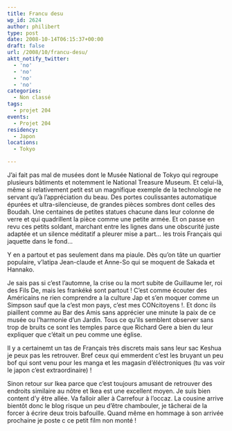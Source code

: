 ```yaml
---
title: Francu desu
wp_id: 2624
author: philibert
type: post
date: 2008-10-14T06:15:37+00:00
draft: false
url: /2008/10/francu-desu/
aktt_notify_twitter:
  - 'no'
  - 'no'
  - 'no'
  - 'no'
categories:
  - Non classé
tags:
  - projet 204
events:
  - Projet 204
residency:
  - Japon
locations:
  - Tokyo

---
```

J&rsquo;ai fait pas mal de musées dont le Musée National de Tokyo qui regroupe plusieurs bâtiments et notemment le National Treasure Museum. Et celui-là, même si relativement petit est un magnifique exemple de la technologie ne servant qu&rsquo;à l&rsquo;appréciation du beau. Des portes coulissantes automatique épurées et ultra-silencieuse, de grandes pièces sombres dont celles des Boudah. Une centaines de petites statues chacune dans leur colonne de verre et qui quadrillent la pièce comme une petite armée. Et on passe en revu ces petits soldant, marchant entre les lignes dans une obscurité juste adaptée et un silence méditatif a pleurer mise a part&#8230; les trois Français qui jaquette dans le fond&#8230;

Y en a partout et pas seulement dans ma piaule. Dès qu&rsquo;on tâte un quartier populaire, v&rsquo;latipa Jean-claude et Anne-So qui se moquent de Sakada et Hannako.
  
Je sais pas si c&rsquo;est l&rsquo;automne, la crise ou la mort subite de Guillaume Ier, roi des Fils De, mais les frankéké sont partout ! C&rsquo;est comme écouter des Américains ne rien comprendre a la culture Jap et s&rsquo;en moquer comme un Simpson sauf que la c&rsquo;est mon pays, c&rsquo;est mes CONcitoyens !. Et donc ils piaillent comme au Bar des Amis sans apprécier une minute la paix de ce musée ou l&rsquo;harmonie d&rsquo;un Jardin. Tous ce qu&rsquo;ils semblent observer sans trop de bruits ce sont les temples parce que Richard Gere a bien du leur expliquer que c&rsquo;était un peu comme une église.

Il y a certainemt un tas de Français très discrets mais sans leur sac Keshua je peux pas les retrouver. Bref ceux qui emmerdent c&rsquo;est les bruyant un peu bof qui sont venu pour les manga et les magasin d&rsquo;éléctroniques (tu vas voir le japon c&rsquo;est extraordinaire) !

Sinon retour sur Ikea parce que c&rsquo;est toujours amusant de retrouver des endroits similaire au nôtre et Ikea est une excellent moyen. Je suis bien content d&rsquo;y être allée. Va falloir aller à Carrefour à l&rsquo;occaz. La cousine arrive bientôt donc le blog risque un peu d&rsquo;être chambouler, je tâcherai de la forcer à écrire deux trois bafouille. Quand même en hommage à son arrivée prochaine je poste c ce petit film non monté !